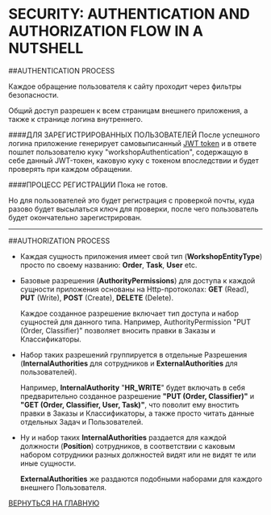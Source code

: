 # SECURITY: AUTHENTICATION AND AUTHORIZATION FLOW IN A NUTSHELL
##AUTHENTICATION PROCESS

Каждое обращение пользователя к сайту проходит через фильтры безопасности.

Общий доступ разрешен к всем страницам внешнего приложения, а также к странице логина внутреннего.

####ДЛЯ ЗАРЕГИСТРИРОВАННЫХ ПОЛЬЗОВАТЕЛЕЙ
После успешного логина приложение генерирует самовыписанный [JWT token](https://jwt.io/) и в ответе пошлет пользователю куку "workshopAuthentication", содержащую в себе данный JWT-токен, каковую куку с токеном впоследствии и будет проверять при каждом обращении. 


####ПРОЦЕСС РЕГИСТРАЦИИ
Пока не готов.

Но для пользователей это будет регистрация с проверкой почты, куда разово будет высылаться ключ для проверки, после чего пользователь будет окончательно зарегистрирован.

-----------

##AUTHORIZATION PROCESS
<ul>
    <li>
    Каждая сущность приложения имеет свой тип (<b>WorkshopEntityType</b>) просто по своему названию: <b>Order</b>, <b>Task</b>, <b>User</b> etc.
    </li>
    <li>
    <p>Базовые разрешения (<b>AuthorityPermissions</b>) для доступа к каждой сущности приложения основаны на Http-протоколах: <b>GET</b> (Read), <b>PUT</b> (Write), <b>POST</b> (Create), <b>DELETE</b> (Delete).</p>
    <p>Каждое созданное разрешение включает тип доступа и набор сущностей для данного типа. Например, AuthorityPermission "PUT (Order, Classifier)" позволяет вносить правки в Заказы и Классификаторы.</p>
    </li>
    <li>
    <p>Набор таких разрешений группируется в отдельные Разрешения (<b>InternalAuthorities</b> для сотрудников и <b>ExternalAuthorities</b> для пользователей).</p>
    <p>Например, <b>InternalAuthority</b> "<b>HR_WRITE</b>" будет включать в себя предварительно созданное разрешение <b>"PUT (Order, Classifier)"</b> и <b>"GET (Order, Classifier, User, Task)"</b>, что поволит ему вностить правки в Заказы и Классификаторы, а также просто читать данные отдельных Задач и Пользователей.</p>
    </li>
    <li>
    <p>Ну и набор таких <b>InternalAuthorities</b> раздается для каждой должности (<b>Position</b>) сотрудников, в соответствии с каковым набором сотрудники разных должностей видят или не видят те или иные сущности.</p>
    <p><b>ExternalAuthorities</b> же раздаются подобными наборами для каждого внешнего Пользователя.</p>
    </li>
</ul>

[ВЕРНУТЬСЯ НА ГЛАВНУЮ](https://github.com/BAXMYPKA/WORKSHOP)

